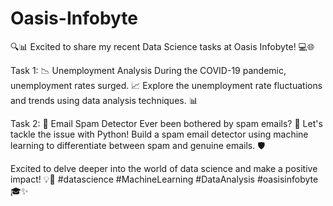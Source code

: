 # Oasis-Infobyte
🔍📊 Excited to share my recent Data Science tasks at Oasis Infobyte! 💻🌐

Task 1: 📉 Unemployment Analysis
During the COVID-19 pandemic, unemployment rates surged. 📈 Explore the unemployment rate fluctuations and trends using data analysis techniques. 📊

Task 2: 📧 Email Spam Detector
Ever been bothered by spam emails? 📧 Let's tackle the issue with Python! Build a spam email detector using machine learning to differentiate between spam and genuine emails. 🛡️

Excited to delve deeper into the world of data science and make a positive impact! 💡🚀 #datascience #MachineLearning #DataAnalysis #oasisinfobyte 🎓✨
